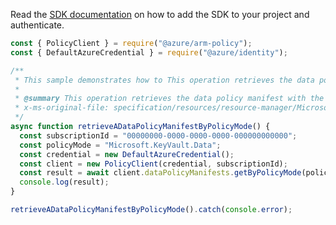 Read the [SDK documentation](https://github.com/Azure/azure-sdk-for-js/blob/%40azure%2Farm-policy_5.0.1/sdk/policy/arm-policy/README.md) on how to add the SDK to your project and authenticate.

```javascript
const { PolicyClient } = require("@azure/arm-policy");
const { DefaultAzureCredential } = require("@azure/identity");

/**
 * This sample demonstrates how to This operation retrieves the data policy manifest with the given policy mode.
 *
 * @summary This operation retrieves the data policy manifest with the given policy mode.
 * x-ms-original-file: specification/resources/resource-manager/Microsoft.Authorization/stable/2020-09-01/examples/getDataPolicyManifest.json
 */
async function retrieveADataPolicyManifestByPolicyMode() {
  const subscriptionId = "00000000-0000-0000-0000-000000000000";
  const policyMode = "Microsoft.KeyVault.Data";
  const credential = new DefaultAzureCredential();
  const client = new PolicyClient(credential, subscriptionId);
  const result = await client.dataPolicyManifests.getByPolicyMode(policyMode);
  console.log(result);
}

retrieveADataPolicyManifestByPolicyMode().catch(console.error);
```
